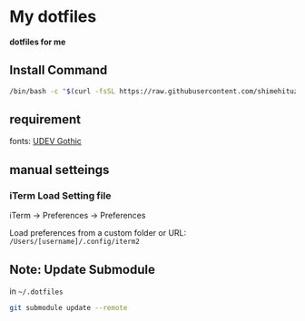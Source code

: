 # My dotfiles

**dotfiles for me**

## Install Command

```sh
/bin/bash -c "$(curl -fsSL https://raw.githubusercontent.com/shimehituzi/.dotfiles/master/install.sh)"
```

## requirement

fonts: [UDEV Gothic](https://github.com/yuru7/udev-gothic)

## manual setteings

### iTerm Load Setting file

iTerm -> Preferences -> Preferences

Load preferences from a custom folder or URL: `/Users/[username]/.config/iterm2`

## Note: Update Submodule

in `~/.dotfiles`

```bash
git submodule update --remote
```
